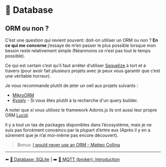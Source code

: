# 💾 Database

## ORM ou non ?

C’est une question qui revient souvent: doit-on utiliser un ORM ou non ? **En ce qui me concerne** j’essaye de m’en passer le plus possible lorsque mon besoin reste relativement simple (Néanmoins ce n’est pas tout le temps possible).

Ce qui est certain c’est qu’il faut arrêter d’utiliser [Sequelize](https://sequelize.org/) à tort et à travers (pour avoir fait plusieurs projets avec je peux vous garantir que c’est une véritable horreur). 

Je vous recommande plutôt de jeter un oeil aux projets suivants :

- [MikroORM](https://mikro-orm.io/) 
- [Kysely](https://kysely.dev/) - Si vous êtes plutôt à la recherche d'un query builder.

A noter que si vous utilisez le framework Adonis.js ils ont aussi leur propre ORM [Lucid](https://lucid.adonisjs.com/docs/introduction).

Il y a tout un tas de packages disponibles dans l’écosystème, mais je ne suis pas forcément convaincu par la plupart d’entre eux (Après il y en a sûrement que je n’ai moi-même pas encore découvert).

> Bonus: [I would never use an ORM - Matteo Collina](https://www.youtube.com/watch?v=atABji4xqiI)

---

⬅️ [💾 Database: SQLite](./9-autres-bdd.md) |
➡️ [📡 MQTT (broker): Introduction](../7-mqtt/1-introduction.md)
